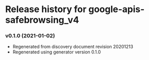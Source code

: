 # Release history for google-apis-safebrowsing_v4

### v0.1.0 (2021-01-02)

* Regenerated from discovery document revision 20201213
* Regenerated using generator version 0.1.0

